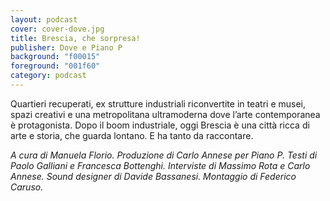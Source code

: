```yaml
---
layout: podcast
cover: cover-dove.jpg
title: Brescia, che sorpresa!
publisher: Dove e Piano P
background: "f00015"
foreground: "001f60"
category: podcast
---
```


Quartieri recuperati, ex strutture industriali riconvertite in teatri e musei, spazi creativi e una metropolitana ultramoderna dove l’arte contemporanea è protagonista. Dopo il boom industriale, oggi Brescia è una città ricca di arte e storia, che guarda lontano. E ha tanto da raccontare.

_A cura di Manuela Florio. Produzione di Carlo Annese per Piano P. Testi di Paolo Galliani e Francesca Bottenghi. Interviste di Massimo Rota e Carlo Annese. Sound designer di Davide Bassanesi. Montaggio di Federico Caruso._
